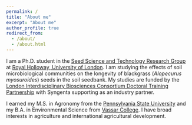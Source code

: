 ```yaml
---
permalink: /
title: "About me"
excerpt: "About me"
author_profile: true
redirect_from: 
  - /about/
  - /about.html
---
```


I am a Ph.D. student in the [Seed Science and Technology Research Group](seedbiology.de) 
at [Royal Holloway, University of London](https://royalholloway.ac.uk). I am studying the effects 
of soil microbiological communities on the longevity of blackgrass (*Alopecurus myosuroides*) 
seeds in the soil seedbank. My studies are funded by the 
[London Interdisciplinary Biosciences Consortium Doctoral Training Partnership](https://www.lido-dtp.ac.uk/)
 with Syngenta supporting as an industry partner.

I earned my M.S. in Agronomy from the
[Pennsylvania State University](https://agsci.psu.edu/) and my B.A. in Environmental Science from 
[Vassar College](https://www.vassar.edu). I have broad interests in agriculture and international 
agricultural development.

